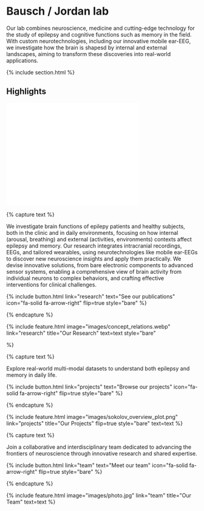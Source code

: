 ---
---

# Bausch / Jordan lab

Our lab combines neuroscience, medicine and cutting-edge technology for the study of epilepsy and cognitive functions such as memory in the field. 
With custom neurotechnologies, including our innovative mobile ear-EEG, we investigate how the brain is shapesd by internal and external landscapes,
aiming to transform these discoveries into real-world applications. 

{% include section.html %}

## Highlights
<iframe width="350" height="270" src="./images/inearEEG_demo.mp4" frameborder="0" allowfullscreen="allowfullscreen">&nbsp;</iframe>

{% capture text %}

We investigate brain functions of epilepy patients and healthy subjects, both in the clinic and in daily environments, 
focusing on how internal (arousal, breathing) and external (activities, environments) contexts affect epilepsy and memory. 
Our research integrates intracranial recordings, EEGs, and tailored wearables, using neurotechnologies like mobile ear-EEGs 
to discover new neuroscience insights and apply them practically. 
We devise innovative solutions, from bare electronic components to advanced sensor systems, enabling a comprehensive view 
of brain activity from individual neurons to complex behaviors, and crafting effective interventions for clinical challenges.

{%
  include button.html
  link="research"
  text="See our publications"
  icon="fa-solid fa-arrow-right"
  flip=true
  style="bare"
%}

{% endcapture %}

{%
  include feature.html
  image="images/concept_relations.webp"
  link="research"
  title="Our Research"
  text=text
  style="bare"
 
%}

{% capture text %}

Explore real-world multi-modal datasets to understand both epilepsy and memory in daily life.


{%
  include button.html
  link="projects"
  text="Browse our projects"
  icon="fa-solid fa-arrow-right"
  flip=true
  style="bare"
%}

{% endcapture %}

{%
  include feature.html
  image="images/sokolov_overview_plot.png"
  link="projects"
  title="Our Projects"
  flip=true
  style="bare"
  text=text
%}

{% capture text %}

Join a collaborative and interdisciplinary team dedicated to advancing the frontiers of neuroscience through innovative research and shared expertise.

{%
  include button.html
  link="team"
  text="Meet our team"
  icon="fa-solid fa-arrow-right"
  flip=true
  style="bare"
%}

{% endcapture %}

{%
  include feature.html
  image="images/photo.jpg"
  link="team"
  title="Our Team"
  text=text
%}
